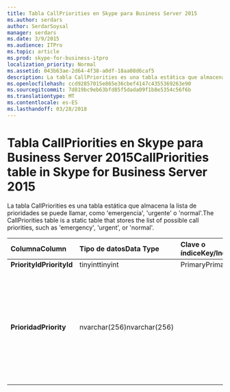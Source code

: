 ```yaml
---
title: Tabla CallPriorities en Skype para Business Server 2015
ms.author: serdars
author: SerdarSoysal
manager: serdars
ms.date: 3/9/2015
ms.audience: ITPro
ms.topic: article
ms.prod: skype-for-business-itpro
localization_priority: Normal
ms.assetid: 043b63ae-2d64-4f38-a0df-18aa08d6caf5
description: La tabla CallPriorities es una tabla estática que almacena la lista de prioridades se puede llamar, como 'emergencia', 'urgente' o 'normal'.
ms.openlocfilehash: ccd92857015e865e36cbef4147c4355369263e90
ms.sourcegitcommit: 7d819bc9eb63bfd85f5dada09f1b8e5354c56f6b
ms.translationtype: MT
ms.contentlocale: es-ES
ms.lasthandoff: 03/28/2018
---
```

# <a name="callpriorities-table-in-skype-for-business-server-2015"></a><span data-ttu-id="80642-103">Tabla CallPriorities en Skype para Business Server 2015</span><span class="sxs-lookup"><span data-stu-id="80642-103">CallPriorities table in Skype for Business Server 2015</span></span>
 
<span data-ttu-id="80642-104">La tabla CallPriorities es una tabla estática que almacena la lista de prioridades se puede llamar, como 'emergencia', 'urgente' o 'normal'.</span><span class="sxs-lookup"><span data-stu-id="80642-104">The CallPriorities table is a static table that stores the list of possible call priorities, such as 'emergency', 'urgent', or 'normal'.</span></span>
  
|<span data-ttu-id="80642-105">**Columna**</span><span class="sxs-lookup"><span data-stu-id="80642-105">**Column**</span></span>|<span data-ttu-id="80642-106">**Tipo de datos**</span><span class="sxs-lookup"><span data-stu-id="80642-106">**Data Type**</span></span>|<span data-ttu-id="80642-107">**Clave o índice**</span><span class="sxs-lookup"><span data-stu-id="80642-107">**Key/Index**</span></span>|<span data-ttu-id="80642-108">**Detalles**</span><span class="sxs-lookup"><span data-stu-id="80642-108">**Details**</span></span>|
|:-----|:-----|:-----|:-----|
|<span data-ttu-id="80642-109">**PriorityId**</span><span class="sxs-lookup"><span data-stu-id="80642-109">**PriorityId**</span></span> <br/> |<span data-ttu-id="80642-110">tinyint</span><span class="sxs-lookup"><span data-stu-id="80642-110">tinyint</span></span>  <br/> |<span data-ttu-id="80642-111">Primary</span><span class="sxs-lookup"><span data-stu-id="80642-111">Primary</span></span>  <br/> ||
|<span data-ttu-id="80642-112">**Prioridad**</span><span class="sxs-lookup"><span data-stu-id="80642-112">**Priority**</span></span> <br/> |<span data-ttu-id="80642-113">nvarchar(256)</span><span class="sxs-lookup"><span data-stu-id="80642-113">nvarchar(256)</span></span>  <br/> || <span data-ttu-id="80642-114">Valores permitidos:</span><span class="sxs-lookup"><span data-stu-id="80642-114">Allowed values:</span></span> <br/>  <span data-ttu-id="80642-115">0 - desconocido</span><span class="sxs-lookup"><span data-stu-id="80642-115">0 - Unknown</span></span> <br/>  <span data-ttu-id="80642-116">1 - no urgente</span><span class="sxs-lookup"><span data-stu-id="80642-116">1 - Non-Urgent</span></span> <br/>  <span data-ttu-id="80642-117">2 - Normal</span><span class="sxs-lookup"><span data-stu-id="80642-117">2 - Normal</span></span> <br/>  <span data-ttu-id="80642-118">3 - urgente</span><span class="sxs-lookup"><span data-stu-id="80642-118">3 - Urgent</span></span> <br/>  <span data-ttu-id="80642-119">4 - emergencia</span><span class="sxs-lookup"><span data-stu-id="80642-119">4 - Emergency</span></span> <br/> |
   

